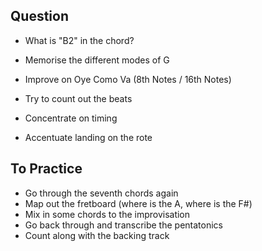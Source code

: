 

## Question

- What is "B2" in the chord?
- Memorise the different modes of G

- Improve on Oye Como Va (8th Notes / 16th Notes)
- Try to count out the beats
- Concentrate on timing
- Accentuate landing on the rote

## To Practice
- Go through the seventh chords again
- Map out the fretboard (where is the A, where is the F#)
- Mix in some chords to the improvisation
- Go back through and transcribe the pentatonics
- Count along with the backing track
